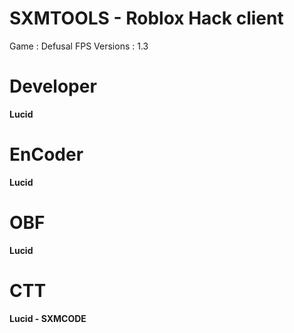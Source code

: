 # SXMTOOLS - Roblox Hack client
Game : Defusal FPS
Versions : 1.3

# Developer
**Lucid**

# EnCoder 
**Lucid**

# OBF
**Lucid**

# CTT
**Lucid - SXMCODE**
